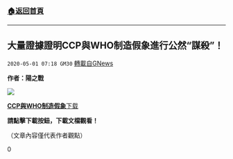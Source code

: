 ###  [:house:返回首頁](https://github.com/ourhimalayas/txt)
---

## 大量證據證明CCP與WHO制造假象進行公然“謀殺”！
`2020-05-01 07:18 GM30` [轉載自GNews](https://gnews.org/zh-hant/190977/)

**作者：陽之戰**

![](https://s3.amazonaws.com/gnews-media-offload/wp-content/uploads/2020/05/01071208/image0-8.jpg)

[**CCP與WHO制造假象**](https://s3.amazonaws.com/gnews-media-offload/wp-content/uploads/2020/05/01071714/CCP%E8%88%87WHO%E5%88%B6%E9%80%A0%E5%81%87%E8%B1%A1.pdf)[下载](https://s3.amazonaws.com/gnews-media-offload/wp-content/uploads/2020/05/01071714/CCP%E8%88%87WHO%E5%88%B6%E9%80%A0%E5%81%87%E8%B1%A1.pdf)

**請點擊下載按鈕，下載文檔觀看！**

（文章內容僅代表作者觀點）

0
